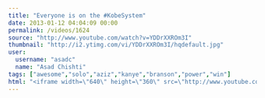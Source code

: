 ```yaml
---
title: "Everyone is on the #KobeSystem"
date: 2013-01-12 04:04:09 00:00
permalink: /videos/1624
source: "http://www.youtube.com/watch?v=YDDrXXROm3I"
thumbnail: "http://i2.ytimg.com/vi/YDDrXXROm3I/hqdefault.jpg"
user:
  username: "asadc"
  name: "Asad Chishti"
tags: ["awesome","solo","aziz","kanye","branson","power","win"]
html: "<iframe width=\"640\" height=\"360\" src=\"http://www.youtube.com/embed/YDDrXXROm3I?wmode=transparent&feature=oembed\" frameborder=\"0\" allowfullscreen></iframe>"
---
```


